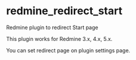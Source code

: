# redmine_redirect_start
Redmine plugin to redirect Start page

This plugin works for Redmine 3.x, 4.x, 5.x.

You can set redirect page on plugin settings page.
